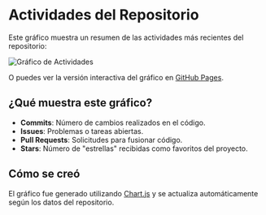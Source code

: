 # Actividades del Repositorio

Este gráfico muestra un resumen de las actividades más recientes del repositorio:

![Gráfico de Actividades](https://hamedkiany.github.io/hamedkiany/activity-chart.png)

O puedes ver la versión interactiva del gráfico en [GitHub Pages](https://hamedkiany.github.io/hamedkiany/).

## ¿Qué muestra este gráfico?
- **Commits**: Número de cambios realizados en el código.
- **Issues**: Problemas o tareas abiertas.
- **Pull Requests**: Solicitudes para fusionar código.
- **Stars**: Número de "estrellas" recibidas como favoritos del proyecto.

## Cómo se creó
El gráfico fue generado utilizando [Chart.js](https://www.chartjs.org/) y se actualiza automáticamente según los datos del repositorio.
